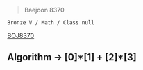 >Baejoon 8370

```Bronze V / Math / Class null```

[BOJ8370](https://www.acmicpc.net/problem/8370)<br>
<h2>Algorithm -> [0]*[1] + [2]*[3]<br>

